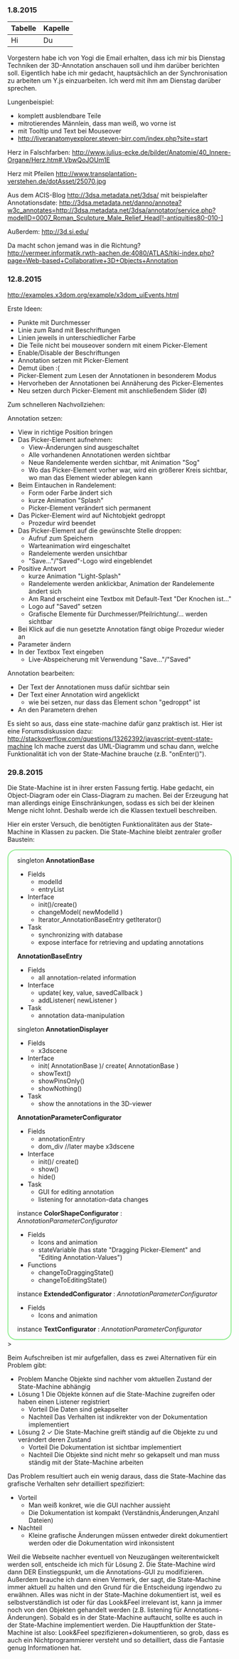 ### 1.8.2015

|Tabelle|Kapelle
|---|---
|Hi|Du

Vorgestern habe ich von Yogi die Email erhalten, dass ich mir bis Dienstag Techniken der 3D-Annotation anschauen soll und ihm darüber berichten soll. Eigentlich habe ich mir gedacht, hauptsächlich an der Synchronisation zu arbeiten um Y.js einzuarbeiten. Ich werd mit ihm am Dienstag darüber sprechen.

Lungenbeispiel:
- komplett ausblendbare Teile
- mitrotierendes Männlein, dass man weiß, wo vorne ist
- mit Tooltip und Text bei Mouseover
- http://liveranatomyexplorer.steven-birr.com/index.php?site=start

Herz in Falschfarben: http://www.julius-ecke.de/bilder/Anatomie/40_Innere-Organe/Herz.htm#.VbwQoJOUm1E

Herz mit Pfeilen http://www.transplantation-verstehen.de/dotAsset/25070.jpg

Aus dem ACIS-Blog
http://3dsa.metadata.net/3dsa/
mit beispielafter Annotationsdate:
http://3dsa.metadata.net/danno/annotea?w3c_annotates=http://3dsa.metadata.net/3dsa/annotator/service.php?modelID=0007_Roman_Sculpture_Male_Relief_Head[!-antiquities80-010-]

Außerdem:
http://3d.si.edu/

Da macht schon jemand was in die Richtung?
http://vermeer.informatik.rwth-aachen.de:4080/ATLAS/tiki-index.php?page=Web-based+Collaborative+3D+Objects+Annotation


### 12.8.2015

http://examples.x3dom.org/example/x3dom_uiEvents.html

Erste Ideen:

- Punkte mit Durchmesser
- Linie zum Rand mit Beschriftungen
- Linien jeweils in unterschiedlicher Farbe
- Die Teile nicht bei mouseover sondern mit einem Picker-Element
- Enable/Disable der Beschriftungen
- Annotation setzen mit Picker-Element
- Demut üben :(
- Picker-Element zum Lesen der Annotationen in besonderem Modus
- Hervorheben der Annotationen bei Annäherung des Picker-Elementes
- Neu setzen durch Picker-Element mit anschließendem Slider (Ø)

Zum schnelleren Nachvollziehen:

Annotation setzen:
- View in richtige Position bringen
- Das Picker-Element aufnehmen:
	- View-Änderungen sind ausgeschaltet
	- Alle vorhandenen Annotationen werden sichtbar
	- Neue Randelemente werden sichtbar, mit Animation "Sog"
	- Wo das Picker-Element vorher war, wird ein größerer Kreis sichtbar, wo man das Element wieder ablegen kann
- Beim Eintauchen in Randelement:
	- Form oder Farbe ändert sich
	- kurze Animation "Splash"
    - Picker-Element verändert sich permanent
- Das Picker-Element wird auf Nichtobjekt gedroppt
	- Prozedur wird beendet
- Das Picker-Element auf die gewünschte Stelle droppen:
	- Aufruf zum Speichern
	- Warteanimation wird eingeschaltet
	- Randelemente werden unsichtbar
	- "Save..."/"Saved"-Logo wird eingeblendet
- Positive Antwort
	- kurze Animation "Light-Splash"
	- Randelemente werden anklickbar, Animation der Randelemente ändert sich
	- Am Rand erscheint eine Textbox mit Default-Text "Der Knochen ist..."
	- Logo auf "Saved" setzen
	- Grafische Elemente für Durchmesser/Pfeilrichtung/... werden sichtbar
- Bei Klick auf die nun gesetzte Annotation fängt obige Prozedur wieder an
- Parameter ändern
- In der Textbox Text eingeben
	- Live-Abspeicherung mit Verwendung "Save..."/"Saved"

Annotation bearbeiten:
- Der Text der Annotationen muss dafür sichtbar sein
- Der Text einer Annotation wird angeklickt
	- wie bei setzen, nur dass das Element schon "gedroppt" ist
- An den Parametern drehen


Es sieht so aus, dass eine state-machine dafür ganz praktisch ist. Hier ist eine Forumsdiskussion dazu:
http://stackoverflow.com/questions/13262392/javascript-event-state-machine
Ich mache zuerst das UML-Diagramm und schau dann, welche Funktionalität ich von der State-Machine brauche (z.B. "onEnter()").

### 29.8.2015

Die State-Machine ist in ihrer ersten Fassung fertig. Habe gedacht, ein Object-Diagram oder ein Class-Diagram zu machen. Bei der Erzeugung hat man allerdings einige Einschränkungen, sodass es sich bei der kleinen Menge nicht lohnt. Deshalb werde ich die Klassen textuell beschreiben.

Hier ein erster Versuch, die benötigten Funktionalitäten aus der State-Machine in Klassen zu packen. Die State-Machine bleibt zentraler großer Baustein:

<div style="border-radius: 20px; border: 2px solid lightgreen; padding: 0px 20px">

singleton **AnnotationBase**
- Fields
	- modelId
	- entryList
- Interface
	- init()/create()
	- changeModel( newModelId )
	- Iterator_AnnotationBaseEntry getIterator()
- Task
	- synchronizing with database
	- expose interface for retrieving and updating annotations

**AnnotationBaseEntry**
- Fields
	- all annotation-related information
- Interface
	- update( key, value, savedCallback )
	- addListener( newListener )
- Task
	- annotation data-manipulation

singleton **AnnotationDisplayer**
- Fields
	- x3dscene
- Interface
	- init( AnnotationBase )/ create( AnnotationBase )
	- showText()
	- showPinsOnly()
	- showNothing()
- Task
	- show the annotations in the 3D-viewer

**AnnotationParameterConfigurator**
- Fields
	- annotationEntry
	- dom_div //later maybe x3dscene
- Interface
	- init()/ create()
	- show()
	- hide()
- Task
	- GUI for editing annotation
	- listening for annotation-data changes

instance **ColorShapeConfigurator** : *AnnotationParameterConfigurator*
- Fields
	- Icons and animation
	- stateVariable (has state "Dragging Picker-Element" and "Editing Annotation-Values")
- Functions
	- changeToDraggingState()
	- changeToEditingState()

instance **ExtendedConfigurator** : *AnnotationParameterConfigurator*
- Fields
	- Icons and animation

instance **TextConfigurator** : *AnnotationParameterConfigurator*

</div>>

Beim Aufschreiben ist mir aufgefallen, dass es zwei Alternativen für ein Problem gibt:
- Problem
	Manche Objekte sind nachher vom aktuellen Zustand der State-Machine abhängig
- Lösung 1
	Die Objekte können auf die State-Machine zugreifen oder haben einen Listener registriert
    - Vorteil
    	Die Daten sind gekapselter
    - Nachteil
    	Das Verhalten ist indikrekter von der Dokumentation implementiert
- Lösung 2 ✓
	Die State-Machine greift ständig auf die Objekte zu und verándert deren Zustand
    - Vorteil
    	Die Dokumentation ist sichtbar implementiert
	- Nachteil
		Die Objekte sind nicht mehr so gekapselt und man muss ständig mit der State-Machine arbeiten

Das Problem resultiert auch ein wenig daraus, dass die State-Machine das grafische Verhalten sehr detailliert spezifiziert:
- Vorteil
	- Man weiß konkret, wie die GUI nachher aussieht
	- Die Dokumentation ist kompakt (Verständnis,Änderungen,Anzahl Dateien)
- Nachteil
	- Kleine grafische Änderungen müssen entweder direkt dokumentiert werden oder die Dokumentation wird inkonsistent

Weil die Webseite nachher eventuell von Neuzugängen weiterentwickelt werden soll, entscheide ich mich für Lösung 2. Die State-Machine wird dann DER Einstiegspunkt, um die Annotations-GUI zu modifizieren. Außerdem brauche ich dann einen Vermerk, der sagt, die State-Machine immer aktuell zu halten und den Grund für die Entscheidung irgendwo zu erwähnen.
Alles was nicht in der State-Machine dokumentiert ist, weil es selbstverständlich ist oder für das Look&Feel irrelevant ist, kann ja immer noch von den Objekten gehandelt werden (z.B. listening für Annotations-Änderungen). Sobald es in der State-Machine auftaucht, sollte es auch in der State-Machine implementiert werden. Die Hauptfunktion der State-Machine ist also: Look&Feel spezifizieren+dokumentieren, so grob, dass es auch ein Nichtprogrammierer versteht und so detailliert, dass die Fantasie genug Informationen hat.
